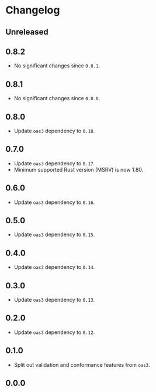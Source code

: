 # Changelog

## Unreleased

## 0.8.2

- No significant changes since `0.8.1`.

## 0.8.1

- No significant changes since `0.8.0`.

## 0.8.0

- Update `oas3` dependency to `0.18`.

## 0.7.0

- Update `oas3` dependency to `0.17`.
- Minimum supported Rust version (MSRV) is now 1.80.

## 0.6.0

- Update `oas3` dependency to `0.16`.

## 0.5.0

- Update `oas3` dependency to `0.15`.

## 0.4.0

- Update `oas3` dependency to `0.14`.

## 0.3.0

- Update `oas3` dependency to `0.13`.

## 0.2.0

- Update `oas3` dependency to `0.12`.

## 0.1.0

- Split out validation and conformance features from `oas3`.

## 0.0.0
